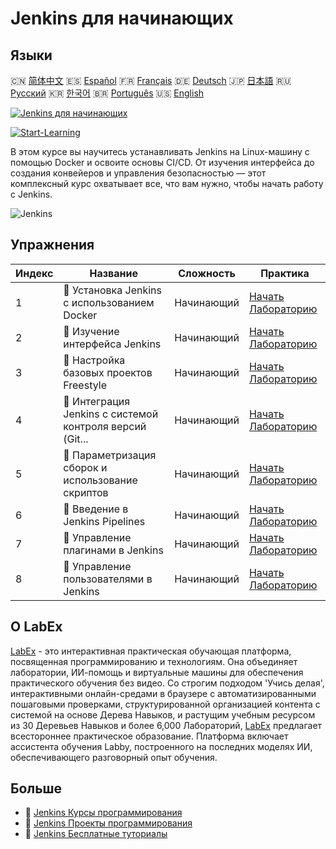 # Jenkins для начинающих

## Языки

🇨🇳 [简体中文](README_zh.md) 🇪🇸 [Español](README_es.md) 🇫🇷 [Français](README_fr.md) 🇩🇪 [Deutsch](README_de.md) 🇯🇵 [日本語](README_ja.md) 🇷🇺 [Русский](README_ru.md) 🇰🇷 [한국어](README_ko.md) 🇧🇷 [Português](README_pt.md) 🇺🇸 [English](README.md) 

[![Jenkins для начинающих](https://cover-creator.labex.io/jenkins-for-beginners.png?lang=ru)](https://labex.io/ru/courses/jenkins-for-beginners)

[![Start-Learning](https://img.shields.io/badge/Start-Learning-whitesmoke?style=for-the-badge)](https://labex.io/ru/courses/jenkins-for-beginners)

В этом курсе вы научитесь устанавливать Jenkins на Linux-машину с помощью Docker и освоите основы CI/CD. От изучения интерфейса до создания конвейеров и управления безопасностью — этот комплексный курс охватывает все, что вам нужно, чтобы начать работу с Jenkins.

![Jenkins](https://img.shields.io/badge/Jenkins-whitesmoke?style=for-the-badge&logo=jenkins)


## Упражнения

|   Индекс | Название                                                  | Сложность   | Практика                                                                                                                                                          |
|----------|-----------------------------------------------------------|-------------|-------------------------------------------------------------------------------------------------------------------------------------------------------------------|
|        1 | 🧩  Установка Jenkins с использованием Docker             | Начинающий  | <a target='_blank' href='https://labex.io/ru/labs/jenkins-installing-jenkins-with-docker-391174?course=jenkins-for-beginners'>Начать Лабораторию</a>              |
|        2 | 🧩  Изучение интерфейса Jenkins                           | Начинающий  | <a target='_blank' href='https://labex.io/ru/labs/jenkins-exploring-the-jenkins-interface-595303?course=jenkins-for-beginners'>Начать Лабораторию</a>             |
|        3 | 🧩  Настройка базовых проектов Freestyle                  | Начинающий  | <a target='_blank' href='https://labex.io/ru/labs/jenkins-configuring-basic-freestyle-projects-595302?course=jenkins-for-beginners'>Начать Лабораторию</a>        |
|        4 | 🧩  Интеграция Jenkins с системой контроля версий (Git... | Начинающий  | <a target='_blank' href='https://labex.io/ru/labs/jenkins-integrating-jenkins-with-source-control-git-595304?course=jenkins-for-beginners'>Начать Лабораторию</a> |
|        5 | 🧩  Параметризация сборок и использование скриптов        | Начинающий  | <a target='_blank' href='https://labex.io/ru/labs/jenkins-parameterizing-builds-and-using-scripts-595308?course=jenkins-for-beginners'>Начать Лабораторию</a>     |
|        6 | 🧩  Введение в Jenkins Pipelines                          | Начинающий  | <a target='_blank' href='https://labex.io/ru/labs/jenkins-introduction-to-jenkins-pipelines-595305?course=jenkins-for-beginners'>Начать Лабораторию</a>           |
|        7 | 🧩  Управление плагинами в Jenkins                        | Начинающий  | <a target='_blank' href='https://labex.io/ru/labs/jenkins-managing-plugins-in-jenkins-595307?course=jenkins-for-beginners'>Начать Лабораторию</a>                 |
|        8 | 🧩  Управление пользователями в Jenkins                   | Начинающий  | <a target='_blank' href='https://labex.io/ru/labs/jenkins-jenkins-user-management-391302?course=jenkins-for-beginners'>Начать Лабораторию</a>                     |

## О LabEx

[LabEx](https://labex.io) - это интерактивная практическая обучающая платформа, посвященная программированию и технологиям. Она объединяет лаборатории, ИИ-помощь и виртуальные машины для обеспечения практического обучения без видео. Со строгим подходом 'Учись делая', интерактивными онлайн-средами в браузере с автоматизированными пошаговыми проверками, структурированной организацией контента с системой на основе Дерева Навыков, и растущим учебным ресурсом из 30 Деревьев Навыков и более 6,000 Лабораторий, [LabEx](https://labex.io) предлагает всестороннее практическое образование. Платформа включает ассистента обучения Labby, построенного на последних моделях ИИ, обеспечивающего разговорный опыт обучения.

## Больше

- 🔗 [Jenkins Курсы программирования](https://github.com/labex-labs/awesome-programming-courses)
- 🔗 [Jenkins Проекты программирования](https://github.com/labex-labs/awesome-programming-projects)
- 🔗 [Jenkins Бесплатные туториалы](https://github.com/labex-labs/jenkins-free-tutorials)

